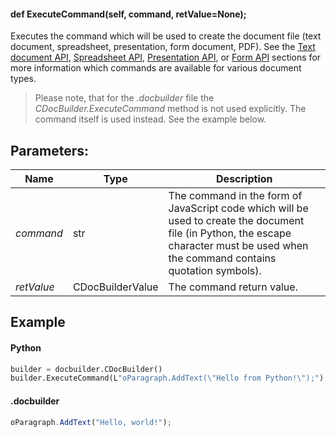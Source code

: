 #### def ExecuteCommand(self, command, retValue=None);

Executes the command which will be used to create the document file (text document, spreadsheet, presentation, form document, PDF). See the [Text document API](../../../../../Office%20API/Office%20API/Text%20Document%20API/index.md), [Spreadsheet API](../../../../../Office%20API/Office%20API/Spreadsheet%20API/index.md), [Presentation API](../../../../../Office%20API/Office%20API/Presentation%20API/index.md), or [Form API](../../../../../Office%20API/Office%20API/Form%20API/index.md) sections for more information which commands are available for various document types.

> Please note, that for the *.docbuilder* file the *CDocBuilder.ExecuteCommand* method is not used explicitly. The command itself is used instead. See the example below.

## Parameters:

| Name        | Type               | Description                                                                                                                                         |
| ----------- | ------------------ | --------------------------------------------------------------------------------------------------------------------------------------------------- |
| *command*  | str   | 	The command in the form of JavaScript code which will be used to create the document file (in Python, the escape character must be used when the command contains quotation symbols). |
| *retValue* | CDocBuilderValue | The command return value.                                                                                                                           |

## Example

#### Python

``` python
builder = docbuilder.CDocBuilder()
builder.ExecuteCommand(L"oParagraph.AddText(\"Hello from Python!\");");
```

#### .docbuilder

```js
oParagraph.AddText("Hello, world!");
```
